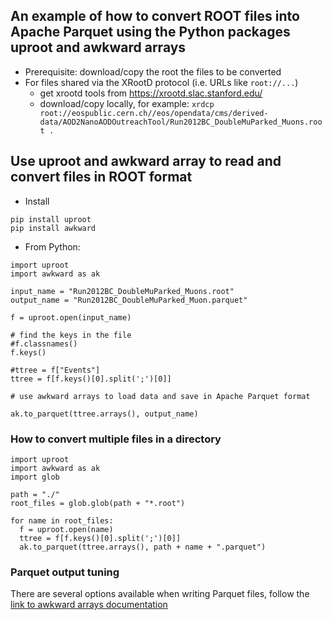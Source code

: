 ## An example of how to convert ROOT files into Apache Parquet using the Python packages uproot and awkward arrays

- Prerequisite: download/copy the root the files to be converted
- For files shared via the XRootD protocol (i.e. URLs like `root://...`)
  - get xrootd tools from https://xrootd.slac.stanford.edu/
  - download/copy locally, for example:
     `xrdcp root://eospublic.cern.ch//eos/opendata/cms/derived-data/AOD2NanoAODOutreachTool/Run2012BC_DoubleMuParked_Muons.root .`

## Use uproot and awkward array to read and convert files in ROOT format

- Install 
```
pip install uproot
pip install awkward
```

- From Python:

```
import uproot
import awkward as ak

input_name = "Run2012BC_DoubleMuParked_Muons.root"
output_name = "Run2012BC_DoubleMuParked_Muon.parquet"

f = uproot.open(input_name)

# find the keys in the file
#f.classnames()
f.keys()

#ttree = f["Events"]
ttree = f[f.keys()[0].split(';')[0]]

# use awkward arrays to load data and save in Apache Parquet format

ak.to_parquet(ttree.arrays(), output_name)
```

### How to convert multiple files in a directory

```
import uproot
import awkward as ak
import glob

path = "./"
root_files = glob.glob(path + "*.root")

for name in root_files:
  f = uproot.open(name)
  ttree = f[f.keys()[0].split(';')[0]]
  ak.to_parquet(ttree.arrays(), path + name + ".parquet")
```

### Parquet output tuning 
There are several options available when writing Parquet files, follow the 
[link to awkward arrays documentation](https://awkward-array.org/doc/main/reference/generated/ak.to_parquet.html)
